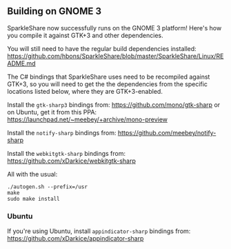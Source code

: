## Building on GNOME 3

SparkleShare now successfully runs on the GNOME 3 platform!
Here's how you compile it against GTK+3 and other dependencies.

You will still need to have the regular build dependencies installed:
    https://github.com/hbons/SparkleShare/blob/master/SparkleShare/Linux/README.md

The C# bindings that SparkleShare uses need to be recompiled against GTK+3, so
you will need to get the the dependencies from the specific locations listed
below, where they are GTK+3-enabled.

Install the `gtk-sharp3` bindings from:
https://github.com/mono/gtk-sharp
or on Ubuntu, get it from this PPA: https://launchpad.net/~meebey/+archive/mono-preview

Install the `notify-sharp` bindings from:
https://github.com/meebey/notify-sharp

Install the `webkitgtk-sharp` bindings from:
https://github.com/xDarkice/webkitgtk-sharp

All with the usual:

```
./autogen.sh --prefix=/usr
make
sudo make install
```

### Ubuntu

If you're using Ubuntu, install `appindicator-sharp` bindings from:
https://github.com/xDarkice/appindicator-sharp

